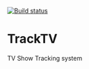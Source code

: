 [![Build status](https://ci.appveyor.com/api/projects/status/v5j46t07grja2dtt?svg=true)](https://ci.appveyor.com/project/HristoKolev/tracktv) 

# TrackTV
TV Show Tracking system
